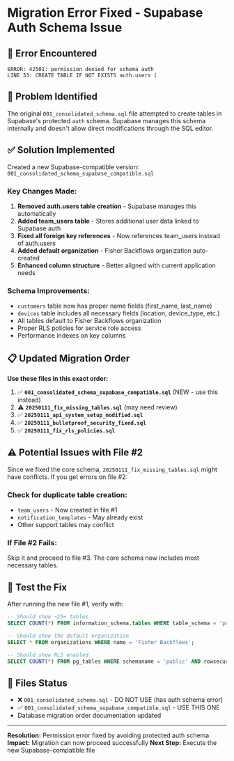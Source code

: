 # Migration Error Fixed - Supabase Auth Schema Issue

## 🚨 Error Encountered
```
ERROR: 42501: permission denied for schema auth
LINE 33: CREATE TABLE IF NOT EXISTS auth.users (
```

## 🔧 Problem Identified
The original `001_consolidated_schema.sql` file attempted to create tables in Supabase's protected `auth` schema. Supabase manages this schema internally and doesn't allow direct modifications through the SQL editor.

## ✅ Solution Implemented
Created a new Supabase-compatible version: `001_consolidated_schema_supabase_compatible.sql`

### Key Changes Made:
1. **Removed auth.users table creation** - Supabase manages this automatically
2. **Added team_users table** - Stores additional user data linked to Supabase auth
3. **Fixed all foreign key references** - Now references team_users instead of auth.users
4. **Added default organization** - Fisher Backflows organization auto-created
5. **Enhanced column structure** - Better aligned with current application needs

### Schema Improvements:
- `customers` table now has proper name fields (first_name, last_name)
- `devices` table includes all necessary fields (location, device_type, etc.)
- All tables default to Fisher Backflows organization
- Proper RLS policies for service role access
- Performance indexes on key columns

## 📋 Updated Migration Order

**Use these files in this exact order:**

1. ✅ **`001_consolidated_schema_supabase_compatible.sql`** (NEW - use this instead)
2. ⚠️ **`20250111_fix_missing_tables.sql`** (may need review)  
3. ✅ **`20250111_api_system_setup_modified.sql`**
4. ✅ **`20250111_bulletproof_security_fixed.sql`**
5. ✅ **`20250111_fix_rls_policies.sql`**

## ⚠️ Potential Issues with File #2

Since we fixed the core schema, `20250111_fix_missing_tables.sql` might have conflicts. If you get errors on file #2:

### Check for duplicate table creation:
- `team_users` - Now created in file #1
- `notification_templates` - May already exist
- Other support tables may conflict

### If File #2 Fails:
Skip it and proceed to file #3. The core schema now includes most necessary tables.

## 🧪 Test the Fix
After running the new file #1, verify with:
```sql
-- Should show ~15+ tables
SELECT COUNT(*) FROM information_schema.tables WHERE table_schema = 'public';

-- Should show the default organization
SELECT * FROM organizations WHERE name = 'Fisher Backflows';

-- Should show RLS enabled
SELECT COUNT(*) FROM pg_tables WHERE schemaname = 'public' AND rowsecurity = true;
```

## 📁 Files Status
- ❌ `001_consolidated_schema.sql` - DO NOT USE (has auth schema error)
- ✅ `001_consolidated_schema_supabase_compatible.sql` - USE THIS ONE
- Database migration order documentation updated

---
**Resolution:** Permission error fixed by avoiding protected auth schema
**Impact:** Migration can now proceed successfully
**Next Step:** Execute the new Supabase-compatible file